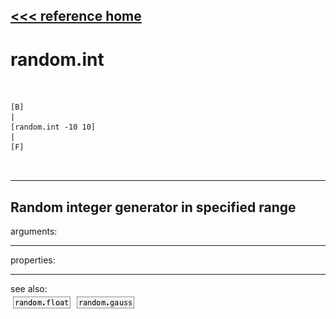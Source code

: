 [<<< reference home](ceammc_lib.md)
---

# random.int

```


[B]
|
[random.int -10 10]
|
[F]

            
```
---
Random integer generator in specified range
---
arguments:


---
properties:


---
see also:<br>
[![random.float](img/object_random.float.png)](random.float.md)
[![random.gauss](img/object_random.gauss.png)](random.gauss.md)
